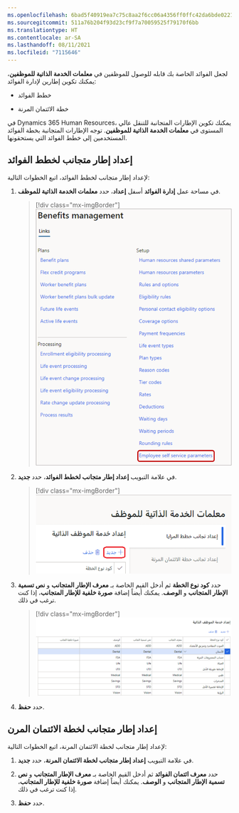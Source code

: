 ```yaml
---
ms.openlocfilehash: 6bad5f40919ea7c75c8aa2f6cc06a4356ff0ffc42da6bde0221c70b109993d37
ms.sourcegitcommit: 511a76b204f93d23cf9f7a70059525f79170f6bb
ms.translationtype: HT
ms.contentlocale: ar-SA
ms.lasthandoff: 08/11/2021
ms.locfileid: "7115646"
---
```

لجعل الفوائد الخاصة بك قابله للوصول للموظفين في **معلمات الخدمة الذاتية للموظفين**، يمكنك تكوين إطارين لإدارة الفوائد:

- خطط الفوائد

- خطة الائتمان المرنة

في Dynamics 365 Human Resources، يمكنك تكوين الإطارات المتجانبة للتنقل عالي المستوى في **معلمات الخدمة الذاتية للموظفين**. توجه الإطارات المتجانبة بخطة الفوائد المستخدمين إلى خطط الفوائد التي يستحقونها.

## <a name="set-up-a-benefit-plans-tile"></a>إعداد إطار متجانب لخطط الفوائد

لإعداد إطار متجانب لخطط الفوائد، اتبع الخطوات التالية:

1. في مساحة عمل **إدارة الفوائد** أسفل **إعداد**، حدد **معلمات الخدمة الذاتية للموظف**.

   > [!div class="mx-imgBorder"]
   > [![لقطة شاشة لإدارة الفوائد مع تمييز خيار معلمات الخدمة الذاتية للموظف.](../media/benefits-management-employee-self-service-parameters.png)](../media/benefits-management-employee-self-service-parameters.png#lightbox)

1. في علامة التبويب **إعداد إطار متجانب لخطط الفوائد**، حدد **جديد**.

   > [!div class="mx-imgBorder"]
   > [![لقطة شاشة لعلامة التبويب إعداد الإطار المتجانب لخطة الفوائد.](../media/benefits-management-create-new-tile.png)](../media/benefits-management-create-new-tile.png#lightbox)

1. حدد **كود نوع الخطة** ثم أدخل القيم الخاصة بـ **معرف الإطار المتجانب** و **نص تسمية الإطار المتجانب** و **الوصف**. يمكنك أيضاً إضافة **صورة خلفية للإطار المتجانب**، إذا كنت ترغب في ذلك.

   > [!div class="mx-imgBorder"]
   > [![لقطة شاشة لصفحة إعداد الخدمة الذاتية للموظف.](../media/benefits-management-configure-benefit-tile.png)](../media/benefits-management-configure-benefit-tile.png#lightbox)

1. حدد **حفظ**.

## <a name="set-up-a-flex-credit-plan-tile"></a>إعداد إطار متجانب لخطة الائتمان المرن

لإعداد إطار متجانب لخطة الائتمان المرنة، اتبع الخطوات التالية:

1. في علامة التبويب **إعداد إطار متجانب لخطة الائتمان المرنة**، حدد **جديد**.

1. حدد **معرف ائتمان الفوائد** ثم أدخل القيم الخاصة بـ **معرف الإطار المتجانب** و **نص تسمية الإطار المتجانب** و **الوصف**. يمكنك أيضاً إضافة **صورة خلفية للإطار المتجانب**، إذا كنت ترغب في ذلك.

1. حدد **حفظ**.
